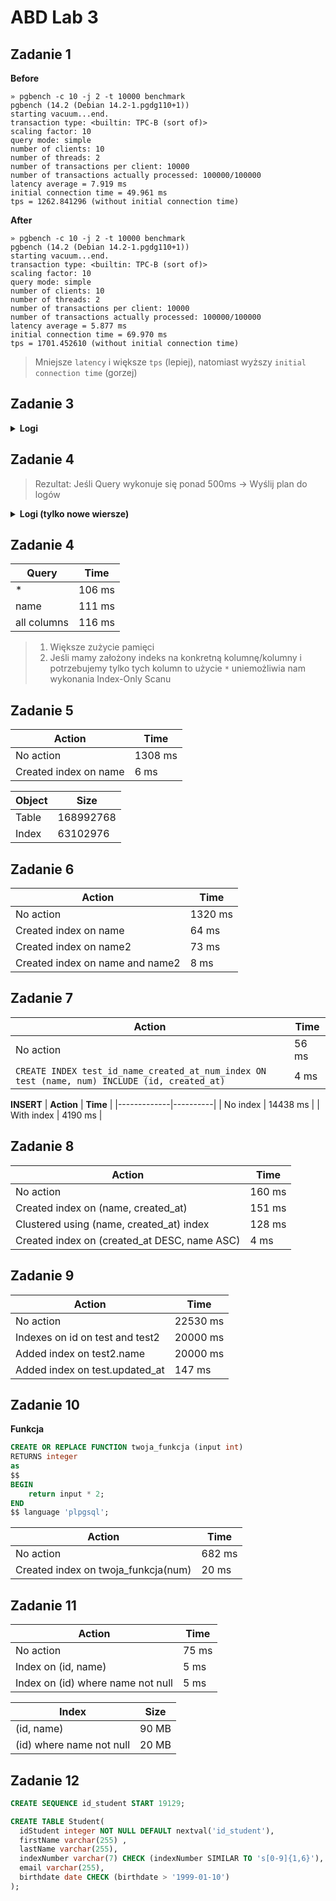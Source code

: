 # ABD Lab 3
## Zadanie 1
**Before**
```
» pgbench -c 10 -j 2 -t 10000 benchmark
pgbench (14.2 (Debian 14.2-1.pgdg110+1))
starting vacuum...end.
transaction type: <builtin: TPC-B (sort of)>
scaling factor: 10
query mode: simple
number of clients: 10
number of threads: 2
number of transactions per client: 10000
number of transactions actually processed: 100000/100000
latency average = 7.919 ms
initial connection time = 49.961 ms
tps = 1262.841296 (without initial connection time)
```

**After**
```
» pgbench -c 10 -j 2 -t 10000 benchmark
pgbench (14.2 (Debian 14.2-1.pgdg110+1))
starting vacuum...end.
transaction type: <builtin: TPC-B (sort of)>
scaling factor: 10
query mode: simple
number of clients: 10
number of threads: 2
number of transactions per client: 10000
number of transactions actually processed: 100000/100000
latency average = 5.877 ms
initial connection time = 69.970 ms
tps = 1701.452610 (without initial connection time)
```

> Mniejsze `latency` i większe `tps` (lepiej), natomiast wyższy `initial connection time` (gorzej)

## Zadanie 3
<details>
  <summary>
    <strong>
      Logi
    </strong>
  </summary>
  <pre>
2022-05-22 09:58:43.048 UTC,,,1,,628a0953.1,1,,2022-05-22 09:58:43 UTC,,0,LOG,00000,"ending log output to stderr",,"Future log output will go to log destination ""csvlog"".",,,,,,,"","postmaster",,0
2022-05-22 09:58:43.048 UTC,,,1,,628a0953.1,2,,2022-05-22 09:58:43 UTC,,0,LOG,00000,"starting PostgreSQL 14.2 (Debian 14.2-1.pgdg110+1) on aarch64-unknown-linux-gnu, compiled by gcc (Debian 10.2.1-6) 10.2.1 20210110, 64-bit",,,,,,,,,"","postmaster",,0
2022-05-22 09:58:43.048 UTC,,,1,,628a0953.1,3,,2022-05-22 09:58:43 UTC,,0,LOG,00000,"listening on IPv4 address ""0.0.0.0"", port 5432",,,,,,,,,"","postmaster",,0
2022-05-22 09:58:43.048 UTC,,,1,,628a0953.1,4,,2022-05-22 09:58:43 UTC,,0,LOG,00000,"listening on IPv6 address ""::"", port 5432",,,,,,,,,"","postmaster",,0
2022-05-22 09:58:43.056 UTC,,,1,,628a0953.1,5,,2022-05-22 09:58:43 UTC,,0,LOG,00000,"listening on Unix socket ""/var/run/postgresql/.s.PGSQL.5432""",,,,,,,,,"","postmaster",,0
2022-05-22 09:58:43.080 UTC,,,29,,628a0953.1d,1,,2022-05-22 09:58:43 UTC,,0,LOG,00000,"database system shutdown was interrupted; last known up at 2022-05-22 09:58:31 UTC",,,,,,,,,"","startup",,0
2022-05-22 09:58:45.317 UTC,,,29,,628a0953.1d,2,,2022-05-22 09:58:43 UTC,,0,LOG,00000,"database system was not properly shut down; automatic recovery in progress",,,,,,,,,"","startup",,0
2022-05-22 09:58:45.331 UTC,,,29,,628a0953.1d,3,,2022-05-22 09:58:43 UTC,,0,LOG,00000,"redo starts at 0/39A75530",,,,,,,,,"","startup",,0
2022-05-22 09:58:50.451 UTC,,,29,,628a0953.1d,4,,2022-05-22 09:58:43 UTC,,0,LOG,00000,"invalid record length at 0/444771D8: wanted 24, got 0",,,,,,,,,"","startup",,0
2022-05-22 09:58:50.451 UTC,,,29,,628a0953.1d,5,,2022-05-22 09:58:43 UTC,,0,LOG,00000,"redo done at 0/444771A0 system usage: CPU: user: 0.52 s, system: 0.34 s, elapsed: 5.11 s",,,,,,,,,"","startup",,0
2022-05-22 09:59:06.002 UTC,,,1,,628a0953.1,6,,2022-05-22 09:58:43 UTC,,0,LOG,00000,"database system is ready to accept connections",,,,,,,,,"","postmaster",,0
2022-05-22 10:00:25.730 UTC,"postgres","postgres",50,"[local]",628a09b8.32,1,"SELECT",2022-05-22 10:00:24 UTC,3/2,0,ERROR,42883,"function pg_reload_cong() does not exist",,"No function matches the given name and argument types. You might need to add explicit type casts.",,,,"SELECT pg_reload_cong();",8,,"psql","client backend",,0
2022-05-22 10:00:34.485 UTC,,,1,,628a0953.1,7,,2022-05-22 09:58:43 UTC,,0,LOG,00000,"received SIGHUP, reloading configuration files",,,,,,,,,"","postmaster",,0
2022-05-22 10:00:34.494 UTC,,,1,,628a0953.1,8,,2022-05-22 09:58:43 UTC,,0,LOG,00000,"parameter ""log_min_duration_statement"" changed to ""1000""",,,,,,,,,"","postmaster",,0
2022-05-22 10:01:00.495 UTC,"postgres","postgres",52,"172.22.0.1:56626",628a09d9.34,1,"CREATE DATABASE",2022-05-22 10:00:57 UTC,3/11,302081,LOG,00000,"duration: 2884.663 ms  execute <unnamed>: create database benchmark2",,,,,,,,,"DataGrip 2021.3.4","client backend",,0
2022-05-22 10:04:01.783 UTC,"postgres","benchmark2",55,"172.22.0.1:56632",628a09e9.37,1,"CREATE TABLE AS",2022-05-22 10:01:13 UTC,4/66,302085,LOG,00000,"duration: 168150.581 ms  execute <unnamed>: create table t_demo as select * from generate_series(1, 10000000) as id",,,,,,,,,"DataGrip 2021.3.4","client backend",,0
2022-05-22 10:09:27.205 UTC,"postgres","benchmark2",55,"172.22.0.1:56632",628a09e9.37,2,"SELECT",2022-05-22 10:01:13 UTC,4/75,0,LOG,00000,"duration: 294044.832 ms  execute <unnamed>: select id%2 from t_demo group by id%2",,,,,,,,,"DataGrip 2021.3.4","client backend",,0
  </pre>
</details>

## Zadanie 4
> Rezultat: Jeśli Query wykonuje się ponad 500ms → Wyślij plan do logów

<details>
  <summary><strong>Logi (tylko nowe wiersze)</strong></summary>
  <pre>
2022-05-22 10:14:01.404 UTC,"postgres","benchmark2",55,"172.22.0.1:56632",628a09e9.37,3,"SELECT",2022-05-22 10:01:13 UTC,4/105,0,LOG,00000,"duration: 9926.074 ms  execute <unnamed>: select id%2 from t_demo group by id%2",,,,,,,,,"DataGrip 2021.3.4","client backend",,0
2022-05-22 10:14:01.404 UTC,"postgres","benchmark2",55,"172.22.0.1:56632",628a09e9.37,4,"SELECT",2022-05-22 10:01:13 UTC,4/105,0,LOG,00000,"duration: 9926.065 ms  plan:
Query Text: select id%2 from t_demo group by id%2
HashAggregate  (cost=1219245.30..1500494.65 rows=9999977 width=4) (actual time=9926.033..9926.057 rows=2 loops=1)
  Group Key: (id % 2)
  Planned Partitions: 128  Batches: 1  Memory Usage: 793kB
  ->  Seq Scan on t_demo  (cost=0.00..169247.71 rows=9999977 width=4) (actual time=60.940..8737.691 rows=10000000 loops=1)
JIT:
  Functions: 7
  Options: Inlining true, Optimization true, Expressions true, Deforming true
  Timing: Generation 0.368 ms, Inlining 36.074 ms, Optimization 14.943 ms, Emission 8.117 ms, Total 59.502 ms",,,,,,,,,"DataGrip 2021.3.4","client backend",,0
  </pre>
</details>

## Zadanie 4
| **Query**                      | **Time** |
|--------------------------------|----------|
| *                              | 106 ms   |
| name                           | 111 ms   |
| all columns                    | 116 ms   |

> 1. Większe zużycie pamięci
> 2. Jeśli mamy założony indeks na konkretną kolumnę/kolumny i potrzebujemy tylko tych kolumn to użycie `*` uniemożliwia nam wykonania Index-Only Scanu

## Zadanie 5
| **Action**                     | **Time** |
|--------------------------------|----------|
| No action                      | 1308 ms  |
| Created index on name          | 6 ms     |

| **Object**                     | **Size**   |
|--------------------------------|------------|
| Table                          | 168992768  |
| Index                          | 63102976   |

## Zadanie 6
| **Action**                      | **Time** |
|---------------------------------|----------|
| No action                       | 1320 ms  |
| Created index on name           | 64 ms    |
| Created index on name2          | 73 ms    |
| Created index on name and name2 | 8 ms     |

## Zadanie 7
| **Action**                                                                                    | **Time** |
|-----------------------------------------------------------------------------------------------|----------|
| No action                                                                                     | 56 ms    |
| `CREATE INDEX test_id_name_created_at_num_index ON test (name, num) INCLUDE (id, created_at)` | 4 ms     |

**INSERT**
| **Action**  | **Time** |
|-------------|----------|
| No index    | 14438 ms |
| With index  | 4190 ms  |

## Zadanie 8
| **Action**                                   | **Time** |
|----------------------------------------------|----------|
| No action                                    | 160 ms   |
| Created index on (name, created_at)          | 151 ms   |
| Clustered using (name, created_at) index     | 128 ms   |
| Created index on (created_at DESC, name ASC) | 4 ms     |

## Zadanie 9
| **Action**                                              | **Time**       |
|---------------------------------------------------------|----------------|
| No action                                               | 22530 ms   |
| Indexes on id on test and test2                         | 20000 ms   |
| Added index on test2.name                               | 20000 ms   |
| Added index on test.updated_at                          | 147 ms     |

## Zadanie 10
**Funkcja**
```sql
CREATE OR REPLACE FUNCTION twoja_funkcja (input int)
RETURNS integer
as
$$
BEGIN
    return input * 2;
END
$$ language 'plpgsql';
```

| **Action**                          | **Time** |
|-------------------------------------|----------|
| No action                           | 682 ms   |
| Created index on twoja_funkcja(num) | 20 ms    |

## Zadanie 11
| **Action**                              | **Time** |
|-----------------------------------------|----------|
| No action                               | 75 ms    |
| Index on (id, name)                     | 5 ms     |
| Index on (id) where name not null       | 5 ms     |

| **Index**                | **Size** |
|--------------------------|----------|
| (id, name)               | 90 MB    |
| (id) where name not null | 20 MB    |

## Zadanie 12
```sql
CREATE SEQUENCE id_student START 19129;

CREATE TABLE Student(
  idStudent integer NOT NULL DEFAULT nextval('id_student'),
  firstName varchar(255) ,
  lastName varchar(255),
  indexNumber varchar(7) CHECK (indexNumber SIMILAR TO 's[0-9]{1,6}'),
  email varchar(255),
  birthdate date CHECK (birthdate > '1999-01-10')
);
```

